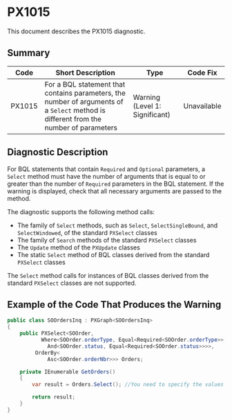 # PX1015
This document describes the PX1015 diagnostic.

## Summary

| Code   | Short Description                                                                                                                               | Type                           | Code Fix    | 
| ------ | ------------------------------------------------------------------------------------------------------------------------------------- | ------------------------------ | ----------- | 
| PX1015 | For a BQL statement that contains parameters, the number of arguments of a `Select` method is different from the number of parameters | Warning (Level 1: Significant) | Unavailable | 

## Diagnostic Description
For BQL statements that contain `Required` and `Optional` parameters, a `Select` method must have the number of arguments that is equal to or greater than the number of `Required` parameters in the BQL statement. If the warning is displayed, check that all necessary arguments are passed to the method.

The diagnostic supports the following method calls:

 - The family of `Select` methods, such as `Select`, `SelectSingleBound`, and `SelectWindowed`, of the standard `PXSelect` classes
 - The family of `Search` methods of the standard `PXSelect` classes
 - The `Update` method of the `PXUpdate` classes
 - The static `Select` method of BQL classes derived from the standard `PXSelect` classes

The `Select` method calls for instances of BQL classes derived from the standard `PXSelect` classes are not supported.

## Example of the Code That Produces the Warning

```C#
public class SOOrdersInq : PXGraph<SOOrdersInq>
{
    public PXSelect<SOOrder,
		   Where<SOOrder.orderType, Equal<Required<SOOrder.orderType>>,
			 And<SOOrder.status, Equal<Required<SOOrder.status>>>>,
		 OrderBy<
			 Asc<SOOrder.orderNbr>>> Orders;

    private IEnumerable GetOrders()
    {
	    var result = Orders.Select(); //You need to specify the values of two required parameters in the arguments

	    return result;
    }
}
```